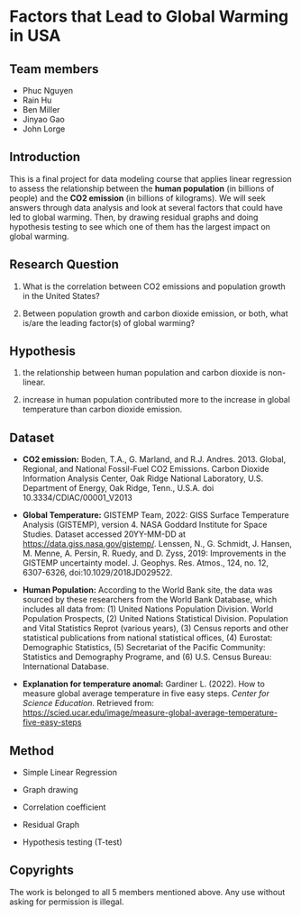 # Factors that Lead to Global Warming in USA

## Team members

- Phuc Nguyen
- Rain Hu
- Ben Miller
- Jinyao Gao
- John Lorge

## Introduction

This is a final project for data modeling course that applies linear regression to assess the relationship between the **human population** (in billions of people) and the **CO2 emission** (in billions of kilograms). We will seek answers through data analysis and look at several factors that could have led to global warming. Then, by drawing residual graphs and doing hypothesis testing to see which one of them has the largest impact on global warming.

## Research Question

1. What is the correlation between CO2 emissions and population growth in the United States? 
  
2. Between population growth and carbon dioxide emission, or both, what is/are the leading factor(s) of global warming?

## Hypothesis

1. the relationship between human population and carbon dioxide is non-linear.

2. increase in human population contributed more to the increase in global temperature than carbon dioxide emission.

## Dataset

- **CO2 emission:** Boden, T.A., G. Marland, and R.J. Andres. 2013. Global, Regional, and National Fossil-Fuel CO2 Emissions. Carbon Dioxide Information Analysis Center, Oak Ridge National Laboratory, U.S. Department of Energy, Oak Ridge, Tenn., U.S.A. doi 10.3334/CDIAC/00001_V2013

- **Global Temperature:** GISTEMP Team, 2022: GISS Surface Temperature Analysis (GISTEMP), version 4. NASA Goddard Institute for Space Studies. Dataset accessed 20YY-MM-DD at https://data.giss.nasa.gov/gistemp/.
Lenssen, N., G. Schmidt, J. Hansen, M. Menne, A. Persin, R. Ruedy, and D. Zyss, 2019: Improvements in the GISTEMP uncertainty model. J. Geophys. Res. Atmos., 124, no. 12, 6307-6326, doi:10.1029/2018JD029522.

- **Human Population:** According to the World Bank site, the data was sourced by these researchers from the World Bank Database, which includes all data from: (1) United Nations Population Division. World Population Prospects, (2) United Nations Statistical Division. Population and Vital Statistics Reprot (various years), (3) Census reports and other statistical publications from national statistical offices, (4) Eurostat: Demographic Statistics, (5) Secretariat of the Pacific Community: Statistics and Demography Programe, and (6) U.S. Census Bureau: International Database.

- **Explanation for temperature anomal:** Gardiner L. (2022). How to measure global average temperature in five easy steps. _Center for Science Education_. Retrieved from: https://scied.ucar.edu/image/measure-global-average-temperature-five-easy-steps

## Method

- Simple Linear Regression

- Graph drawing

- Correlation coefficient

- Residual Graph

- Hypothesis testing (T-test)

## Copyrights

The work is belonged to all 5 members mentioned above. Any use without asking for permission is illegal.
